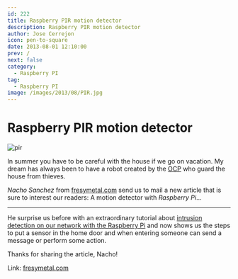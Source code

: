 ```yaml
---
id: 222
title: Raspberry PIR motion detector
description: Raspberry PIR motion detector
author: Jose Cerrejon
icon: pen-to-square
date: 2013-08-01 12:10:00
prev: /
next: false
category:
  - Raspberry PI
tag:
  - Raspberry PI
image: /images/2013/08/PIR.jpg
---
```


# Raspberry PIR motion detector

![pir](/images/2013/08/PIR.jpg)

In summer you have to be careful with the house if we go on vacation. My dream has always been to have a robot created by the [OCP](http://www.youtube.com/watch?v=A9l9wxGFl4k) who guard the house from thieves.

*Nacho Sanchez* from [fresymetal.com](http://www.fresymetal.com) send us to mail a new article that is sure to interest our readers: A motion detector with *Raspberry Pi*...

- - -
He surprise us before with an extraordinary tutorial about [intrusion detection on our network with the Raspberry Pi](/post.php?id=182) and now shows us the steps to put a sensor in the home door and when entering someone can send a message or perform some action.

Thanks for sharing the article, Nacho!

Link: [fresymetal.com](http://www.fresymetal.com/raspberry-pir-detector-de-movimientos/)